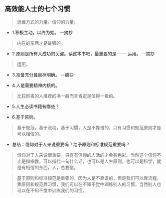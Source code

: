 ## 高效能人士的七个习惯

>思维方式的力量。信仰的力量。

- 1.积极主动，以终为始。 --摘抄

>内在的东西才是最强的。

- 2.原则是所有人成功的关键。读这本书吧，最重要的是 —— 运用。 --摘抄

>运用。

- 3.准备充分且目标明确。 --摘抄

- 4.人是需要精神内核的。

>比较厉害的人推荐的书一般而言肯定是值得一看的。

- 5.人生必读书籍有哪些？

- 6.基于原则。

>基于规范，基于流程，基于习惯，人是不靠谱的，只有习惯和规范原则才是可以相信的。

- 总结：信仰对于人来说重要吗？给予原则和标准规范重要吗？

>信仰对于人来说很重要，只有有信仰的人活的才会有色彩。当然这个信仰不止是指宗教，可以指代一句什么话，也可以是人生原则，也可以是科学，就是有相信的东西，人，总要信。

>基于原则和标准规范是重要的，因为人是不靠谱的，但是我们可以靠流程，靠原则和规范靠习惯，我们可以在不知不觉中训练别人的习惯，当然别人也可以在不知不觉中训练我们的习惯。
